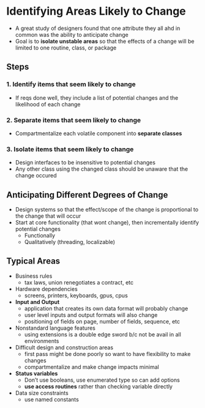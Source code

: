 # Identifying Areas Likely to Change

* A great study of designers found that one attribute they all ahd in common was the ability to anticipate change
* Goal is to **isolate unstable areas** so that the effects of a change will be limited to one routine, class, or package

## Steps

### 1. Identify items that seem likely to change

* If reqs done well, they include a list of potential changes and the likelihood of each change

### 2. Separate items that seem likely to change

* Compartmentalize each volatile component into **separate classes**

### 3. Isolate items that seem likely to change

* Design interfaces to be insensitive to potential changes
* Any other class using the changed class should be unaware that the change occured

## Anticipating Different Degrees of Change

* Design systems so that the effect/scope of the change is proportional to the change that will occur
* Start at core functionality (that wont change), then incrementally identify potential changes
  * Functionally
  * Qualitatively (threading, localizable)

## Typical Areas

* Business rules
  * tax laws, union renegotiates a contract, etc
* Hardware dependencies
  * screens, printers, keyboards, gpus, cpus
* **Input and Output**
  * application that creates its own data format will probably change
  * user level inputs and output formats will also change
  * positioning of fields on page, number of fields, sequence, etc
* Nonstandard language features
  * using extensions is a double edge sword b/c not be avail in all environments
* Difficult design and construction areas
  * first pass might be done poorly so want to have flexibility to make changes
  * compartmentalize and make change impacts minimal
* **Status variables**
  * Don’t use booleans, use enumerated type so can add options
  * **use access routines** rather than checking variable directly
* Data size constraints
  * use named constants

